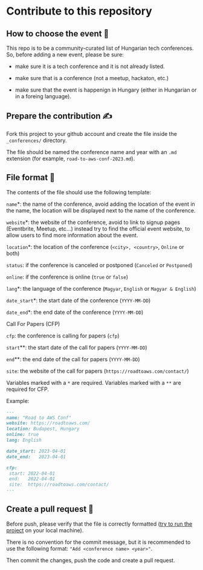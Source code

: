 # Contribute to this repository

## How to choose the event 🧐

This repo is to be a community-curated list of Hungarian tech conferences. So, before adding a new event, please be sure:

- make sure it is a tech conference and it is not already listed.

- make sure that is a conference (not a meetup, hackaton, etc.)

- make sure that the event is happenign in Hungary (either in Hungarian or in a foreing language).

## Prepare the contribution ✍️

Fork this project to your github account and create the file inside the `_conferences/` directory.

The file should be named the conference name and year with an `.md` extension (for example, `road-to-aws-conf-2023.md`).

## File format 📄

The contents of the file should use the following template:

`name`*: the name of the conference, avoid adding the location of the event in the name, the location will be displayed next to the name of the conference.

`website`*: the website of the conference, avoid to link to signup pages (Eventbrite, Meetup, etc...) instead try to find the official event website, to allow users to find more information about the event.

`location`*: the location of the conference (`<city>, <country>`, `Online` or both)

`status`: if the conference is canceled or postponed (`Canceled` or `Postponed`)

`online`: if the conference is online (`true` or `false`)

`lang`*: the language of the conference (`Magyar`, `English` or `Magyar & English`)

`date_start`*: the start date of the conference (`YYYY-MM-DD`)

`date_end`*: the end date of the conference (`YYYY-MM-DD`)

Call For Papers (CFP)

`cfp`: the conference is calling for papers (`cfp`)

`start`**: the start date of the call for papers (`YYYY-MM-DD`)

`end`**: the end date of the call for papers (`YYYY-MM-DD`)

`site`: the website of the call for papers (`https://roadtoaws.com/contact/`)

Variables marked with a `*` are required. Variables marked with a `**` are required for CFP. 

Example:

```markdown
---
name: "Road to AWS Conf"
website: https://roadtoaws.com/
location: Budapest, Hungary
online: true
lang: English

date_start: 2023-04-01
date_end:   2023-04-01

cfp:
 start: 2022-04-01
 end:   2022-04-01
 site:  https://roadtoaws.com/contact/
---
```

## Create a pull request 📌

Before push, please verify that the file is correctly formatted ([try to run the project](/README.md#running-locally) on your local machine).

There is no convention for the commit message, but it is recommended to use the following format: `"Add <conference name> <year>"`.

Then commit the changes, push the code and create a pull request.
